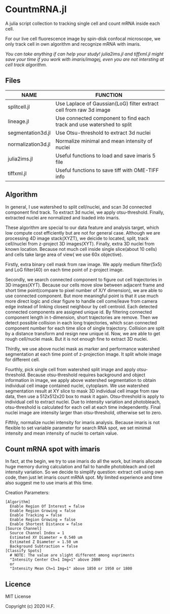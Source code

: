 # CountmRNA.jl

A julia script collection to tracking single cell and count mRNA inside each cell.

For our live cell fluorescence image by spin-disk confocal microscope, we only
track cell in own algorithm and recognize mRNA with imaris.

_You can take anything if can help your study! julia2ims.jl and tiffxml.jl
might save your time if you work with imaris/imagej, even you are not
intersting at cell track algorithm._

## Files

| NAME              | FUNCTION |
|-------------------|----------------------------------------------------------
| splitcell.jl      | Use Laplace of Gaussian(LoG) filter extract cell from raw 3d image |
| lineage.jl        | Use connected component to find each track and use watershed to split |
| segmentation3d.jl | Use Otsu-threshold to extract 3d nuclei |
| normalization3d.jl| Normalize minimal and mean intensity of nuclei |
| julia2ims.jl      | Useful functions to load and save imaris 5 file |
| tiffxml.jl        | Useful functions to save tiff with OME-TIFF info |


## Algorithm
In general, I use watershed to split cell/nuclei, and scan 3d connected component
find track. To extract 3d nuclei, we apply otsu-threshold. Finally, extracted 
nuclei are normalized and loaded into imaris.

These algorithm are special to our data feature and analysis target, which low
compute cost efficiently but are not for general case. Although we are processing 4D
image stack(XYZT), we deicide to located, split, track cell/nuclei from
z-project 3D images(XYT). Finally, extra 3D nuclei from known location. Because
not much cell inside single slice(about 10 cells) and cells take large area of
view( we use 60x objective). 

Firstly, extra binary cell mask from raw image. We apply medium filter(5x5) and
LoG filter(40) on each time point of z-project image. 

Secondly, we search connected component to figure out cell trajectories in 3D
images(XYT). Because our cells move slow between adjacent frame and short time
point(compare to pixel number of X/Y dimension), we are able to
use connected component. But more meaningful point is that it use much more
direct logic and clear figure to handle cell come/leave from camera edge
instead of linking closest neighbour by cell centroid. Each detected connected
components are assigned unique id. By filtering connected component length in
t-dimension, short trajectories are remove. Then we detect possible collision
in each long trajectories, which scan connected component number for each time
slice of single trajectory. Collision are split by a distance transform and
resign new unique id. Now, we are able to get rough cell/nuclei mask. But it is
not enough fine to extract 3D nuclei.

Thirdly, we use above nuclei mask as marker and performance watershed segmentation
at each time point of z-projection image. It split whole image for different cell.  

Fourthly, pick single cell from watershed split image and apply otsu-threshold.
Because otsu-threshold requires background and object information in image, we
apply above watershed segmentation to obtain individual cell image contained
nuclei, cytoplasm. We use watershed segmentation result at XY slice to mask 3D
individual cell image from raw data, then use a 512x512x20 box to mask it again.
Otsu-threshold is apply to individual cell to extract nuclei. Due to intensity
variation and photobleach, otsu-threshold is calculated for each cell at each time
independently. Final nuclei image are intensity larger than otsu-threshold,
otherwise set to zero.

Fifthly, normalize nuclei intensity for imaris analysis. Because imaris is not
flexible to set variable parameter for search RNA spot, we set minimal intensity
and mean intensity of nuclei to certain value.

## Count mRNA spot with imaris
In fact, at the begin, we try to use imaris do all the work, but imaris allocate
huge memory during calculation and fail to handle photobleach and cell intensity
variation. So we decide to simplify question: extract cell using own code, then
just let imaris count mRNA spot. My limited experience and time also suggest me
to use imaris at this time.


Creation Parameters:
```
[Algorithm]
  Enable Region Of Interest = false
  Enable Region Growing = false
  Enable Tracking = false
  Enable Region Growing = false
  Enable Shortest Distance = false
[Source Channel]
  Source Channel Index = 1
  Estimated XY Diameter = 0.540 um
  Estimated Z Diameter = 1.50 um
  Background Subtraction = false
[Classify Spots]
  # NOTE: The value are slight different among expriments
  "Intensity Center Ch=1 Img=1" above 2000 
  or
  "Intensity Mean Ch=1 Img=1" above 1850 or 1950 or 1800
```


## Licence
MIT License

Copyright (c) 2020 H.F.
